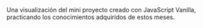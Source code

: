Una visualización del mini proyecto creado con JavaScript Vanilla, practicando los conocimientos adquiridos de estos meses.
